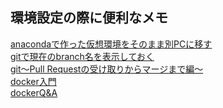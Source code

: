 ## 環境設定の際に便利なメモ
[anacondaで作った仮想環境をそのまま別PCに移す](./Documents/portable_python.md) 
<br>[gitで現在のbranch名を表示しておく](./Documents/作業ログ10_5.md)
<br>[git〜Pull Requestの受け取りからマージまで編〜](./Documents/pull_req.md)
<br>[docker入門](./Documents/docker入門.md)
<br>[dockerQ&A](./Documents/dockerQ&A.md)
